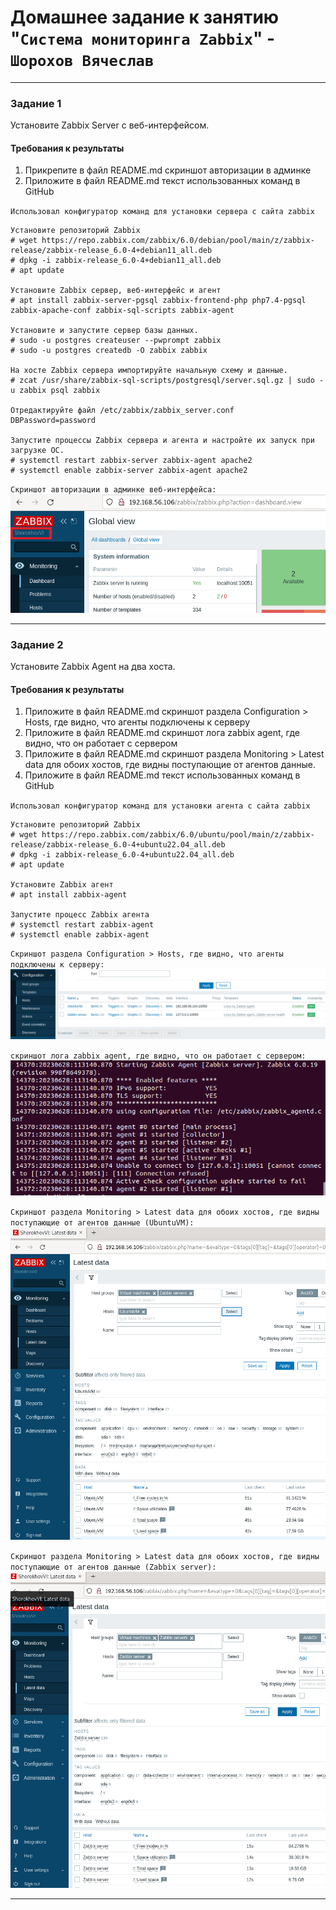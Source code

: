 # Домашнее задание к занятию "`Система мониторинга Zabbix`" - `Шорохов Вячеслав`

---

### Задание 1
Установите Zabbix Server с веб-интерфейсом.

#### Требования к результаты

1. Прикрепите в файл README.md скриншот авторизации в админке
2. Приложите в файл README.md текст использованных команд в GitHub

`Использовал конфигуратор команд для установки сервера с сайта zabbix`

```
Установите репозиторий Zabbix
# wget https://repo.zabbix.com/zabbix/6.0/debian/pool/main/z/zabbix-release/zabbix-release_6.0-4+debian11_all.deb
# dpkg -i zabbix-release_6.0-4+debian11_all.deb
# apt update

Установите Zabbix сервер, веб-интерфейс и агент
# apt install zabbix-server-pgsql zabbix-frontend-php php7.4-pgsql zabbix-apache-conf zabbix-sql-scripts zabbix-agent

Установите и запустите сервер базы данных.
# sudo -u postgres createuser --pwprompt zabbix
# sudo -u postgres createdb -O zabbix zabbix

На хосте Zabbix сервера импортируйте начальную схему и данные.
# zcat /usr/share/zabbix-sql-scripts/postgresql/server.sql.gz | sudo -u zabbix psql zabbix

Отредактируйте файл /etc/zabbix/zabbix_server.conf
DBPassword=password

Запустите процессы Zabbix сервера и агента и настройте их запуск при загрузке ОС.
# systemctl restart zabbix-server zabbix-agent apache2
# systemctl enable zabbix-server zabbix-agent apache2
```

`Скриншот авторизации в админке веб-интерфейса:`
![Скриншот 1](img/s1.png)


---

### Задание 2

Установите Zabbix Agent на два хоста.

#### Требования к результаты

1. Приложите в файл README.md скриншот раздела Configuration > Hosts, где видно, что агенты подключены к серверу
2. Приложите в файл README.md скриншот лога zabbix agent, где видно, что он работает с сервером
3. Приложите в файл README.md скриншот раздела Monitoring > Latest data для обоих хостов, где видны поступающие от агентов данные.
4. Приложите в файл README.md текст использованных команд в GitHub


`Использовал конфигуратор команд для установки агента с сайта zabbix`

```
Установите репозиторий Zabbix
# wget https://repo.zabbix.com/zabbix/6.0/ubuntu/pool/main/z/zabbix-release/zabbix-release_6.0-4+ubuntu22.04_all.deb
# dpkg -i zabbix-release_6.0-4+ubuntu22.04_all.deb
# apt update

Установите Zabbix агент
# apt install zabbix-agent

Запустите процесс Zabbix агента
# systemctl restart zabbix-agent
# systemctl enable zabbix-agent
```

`Скриншот раздела Configuration > Hosts, где видно, что агенты подключены к серверу:`
![Скриншот 2](img/s2.1.png)

`скриншот лога zabbix agent, где видно, что он работает с сервером:`
![Скриншот 3](img/s2.2.png)

`Скриншот раздела Monitoring > Latest data для обоих хостов, где видны поступающие от агентов данные (UbuntuVM):`
![Скриншот 4](img/s2.3.1.png)

`Скриншот раздела Monitoring > Latest data для обоих хостов, где видны поступающие от агентов данные (Zabbix server):`
![Скриншот 5](img/s2.3.2.png)


---

